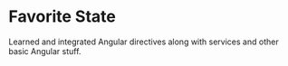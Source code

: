 Favorite State
==============

Learned and integrated Angular directives along with services and other basic Angular stuff.